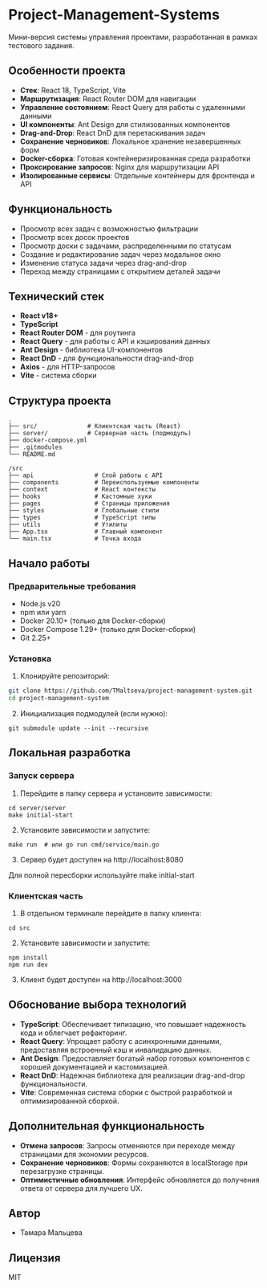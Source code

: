 # Project-Management-Systems

Мини-версия системы управления проектами, разработанная в рамках тестового задания.

## Особенности проекта

- **Стек**: React 18, TypeScript, Vite
- **Маршрутизация**: React Router DOM для навигации
- **Управление состоянием**: React Query для работы с удаленными данными
- **UI компоненты**: Ant Design для стилизованных компонентов
- **Drag-and-Drop**: React DnD для перетаскивания задач
- **Сохранение черновиков**: Локальное хранение незавершенных форм
- **Docker-сборка**: Готовая контейнеризированная среда разработки
- **Проксирование запросов**: Nginx для маршрутизации API
- **Изолированные сервисы**: Отдельные контейнеры для фронтенда и API

## Функциональность

- Просмотр всех задач с возможностью фильтрации
- Просмотр всех досок проектов
- Просмотр доски с задачами, распределенными по статусам
- Создание и редактирование задач через модальное окно
- Изменение статуса задачи через drag-and-drop
- Переход между страницами с открытием деталей задачи

## Технический стек

- **React v18+**
- **TypeScript**
- **React Router DOM** - для роутинга
- **React Query** - для работы с API и кэширования данных
- **Ant Design** - библиотека UI-компонентов
- **React DnD** - для функциональности drag-and-drop
- **Axios** - для HTTP-запросов
- **Vite** - система сборки

## Структура проекта

```
.
├── src/              # Клиентская часть (React)
├── server/           # Серверная часть (подмодуль)
├── docker-compose.yml
├── .gitmodules
└── README.md
```

```
/src
├── api                 # Слой работы с API
├── components          # Переиспользуемые компоненты
├── context             # React контексты
├── hooks               # Кастомные хуки
├── pages               # Страницы приложения
├── styles              # Глобальные стили
├── types               # TypeScript типы
├── utils               # Утилиты
├── App.tsx             # Главный компонент
└── main.tsx            # Точка входа
```

## Начало работы

### Предварительные требования

- Node.js v20
- npm или yarn
- Docker 20.10+ (только для Docker-сборки)
- Docker Compose 1.29+ (только для Docker-сборки)
- Git 2.25+

### Установка

1. Клонируйте репозиторий:
```bash
git clone https://github.com/TMaltseva/project-management-system.git
cd project-management-system
```

2. Инициализация подмодулей (если нужно):
```
git submodule update --init --recursive
```

##  Локальная разработка

### Запуск сервера

1. Перейдите в папку сервера и установите зависимости:
```
cd server/server
make initial-start 
```

2. Установите зависимости и запустите:
```
make run  # или go run cmd/service/main.go
```
3. Сервер будет доступен на http://localhost:8080

Для полной пересборки используйте make initial-start

### Клиентская часть
1. В отдельном терминале перейдите в папку клиента:
```
cd src
```

2. Установите зависимости и запустите:
```
npm install
npm run dev
```

3. Клиент будет доступен на http://localhost:3000

## Обоснование выбора технологий

- **TypeScript**: Обеспечивает типизацию, что повышает надежность кода и облегчает рефакторинг.
- **React Query**: Упрощает работу с асинхронными данными, предоставляя встроенный кэш и инвалидацию данных.
- **Ant Design**: Предоставляет богатый набор готовых компонентов с хорошей документацией и кастомизацией.
- **React DnD**: Надежная библиотека для реализации drag-and-drop функциональности.
- **Vite**: Современная система сборки с быстрой разработкой и оптимизированной сборкой.

## Дополнительная функциональность

- **Отмена запросов**: Запросы отменяются при переходе между страницами для экономии ресурсов.
- **Сохранение черновиков**: Формы сохраняются в localStorage при перезагрузке страницы.
- **Оптимистичные обновления**: Интерфейс обновляется до получения ответа от сервера для лучшего UX.

## Автор

- Тамара Мальцева

## Лицензия

MIT